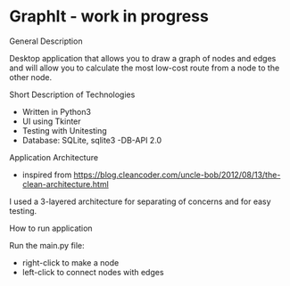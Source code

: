 # GraphIt - work in progress

General Description

Desktop application that allows you to draw a graph of nodes and edges and will allow you to calculate the most low-cost route from a node to the other node.


Short Description of Technologies
  * Written in Python3 
  * UI using Tkinter
  * Testing with Unitesting
  * Database: SQLite, sqlite3 -DB-API 2.0

Application Architecture 
- inspired from https://blog.cleancoder.com/uncle-bob/2012/08/13/the-clean-architecture.html

I used a 3-layered architecture for separating of concerns and for easy testing.

How to run application


Run the main.py file:

* right-click to make a node
* left-click to connect nodes with edges
